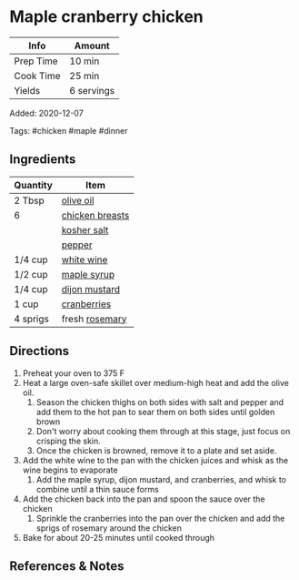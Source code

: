 # Maple cranberry chicken

| Info      | Amount     |
| --------- | ---------- |
| Prep Time | 10 min     |
| Cook Time | 25 min     |
| Yields    | 6 servings |

Added: 2020-12-07

Tags: #chicken #maple #dinner

## Ingredients

| Quantity | Item                                                 |
| -------- | ---------------------------------------------------- |
| 2 Tbsp   | [olive oil](../_ingredients/olive-oil.md)            |
| 6        | [chicken breasts](../_ingredients/chicken-breast.md) |
|          | [kosher salt](../_ingredients/kosher-salt.md)        |
|          | [pepper](../_ingredients/pepper.md)                  |
| 1/4 cup  | [white wine](../_ingredients/white-wine.md)          |
| 1/2 cup  | [maple syrup](../_ingredients/maple-syrup.md)        |
| 1/4 cup  | [dijon mustard](../_ingredients/dijon-mustard.md)    |
| 1 cup    | [cranberries](../_ingredients/cranberry.md)          |
| 4 sprigs | fresh [rosemary](../_ingredients/rosemary.md)        |

## Directions

1. Preheat your oven to 375 F
2. Heat a large oven-safe skillet over medium-high heat and add the olive oil.
    1. Season the chicken thighs on both sides with salt and pepper and add them to the hot pan to sear them on both sides until golden brown
    2. Don't worry about cooking them through at this stage, just focus on crisping the skin.
    3. Once the chicken is browned, remove it to a plate and set aside.
3. Add the white wine to the pan with the chicken juices and whisk as the wine begins to evaporate
    1. Add the maple syrup, dijon mustard, and cranberries, and whisk to combine until a thin sauce forms
4. Add the chicken back into the pan and spoon the sauce over the chicken
    1. Sprinkle the cranberries into the pan over the chicken and add the sprigs of rosemary around the chicken
5. Bake for about 20-25 minutes until cooked through

## References & Notes

[^1]: [Original recipe](https://thebusybaker.ca/maple-cranberry-roast-chicken/#wprm-recipe-container-12798)

[^2]: Pair with other late fall or winter vegetables like [sweet potatoes](../_ingredients/sweet-potato.md) and/or [green beans](../_ingredients/green-beans.md)
